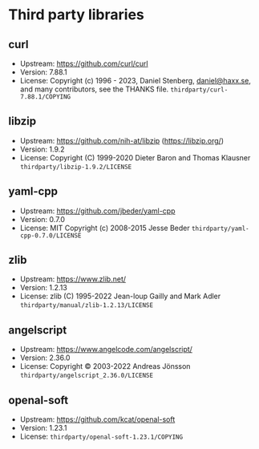 # Third party libraries

## curl
- Upstream: https://github.com/curl/curl
- Version: 7.88.1
- License: Copyright (c) 1996 - 2023, Daniel Stenberg, daniel@haxx.se, and many contributors, see the THANKS file. `thirdparty/curl-7.88.1/COPYING`

## libzip
- Upstream: https://github.com/nih-at/libzip (https://libzip.org/)
- Version: 1.9.2
- License: Copyright (C) 1999-2020 Dieter Baron and Thomas Klausner `thirdparty/libzip-1.9.2/LICENSE`

## yaml-cpp
- Upstream: https://github.com/jbeder/yaml-cpp
- Version: 0.7.0
- License: MIT Copyright (c) 2008-2015 Jesse Beder `thirdparty/yaml-cpp-0.7.0/LICENSE`

## zlib
- Upstream: https://www.zlib.net/
- Version: 1.2.13
- License: zlib (C) 1995-2022 Jean-loup Gailly and Mark Adler `thirdparty/manual/zlib-1.2.13/LICENSE`

## angelscript
- Upstream: https://www.angelcode.com/angelscript/
- Version: 2.36.0
- License: Copyright © 2003-2022 Andreas Jönsson `thirdparty/angelscript_2.36.0/LICENSE`

## openal-soft
- Upstream: https://github.com/kcat/openal-soft
- Version: 1.23.1
- License: `thirdparty/openal-soft-1.23.1/COPYING`
